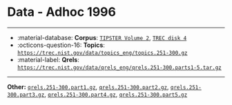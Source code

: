 # Data - Adhoc 1996 



---

- :material-database: **Corpus**: [`TIPSTER Volume 2`](https://catalog.ldc.upenn.edu/LDC93T3C), [`TREC disk 4`](https://trec.nist.gov/data/cd45/index.html)
- :octicons-question-16: **Topics**: [`https://trec.nist.gov/data/topics_eng/topics.251-300.gz`](https://trec.nist.gov/data/topics_eng/topics.251-300.gz)
- :material-label: **Qrels**: [`https://trec.nist.gov/data/qrels_eng/qrels.251-300.parts1-5.tar.gz`](https://trec.nist.gov/data/qrels_eng/qrels.251-300.parts1-5.tar.gz)


---

**Other:** [`qrels.251-300.part1.gz`](https://trec.nist.gov/data/qrels_eng/qrels.251-300.part1.gz), [`qrels.251-300.part2.gz`](https://trec.nist.gov/data/qrels_eng/qrels.251-300.part2.gz), [`qrels.251-300.part3.gz`](https://trec.nist.gov/data/qrels_eng/qrels.251-300.part3.gz), [`qrels.251-300.part4.gz`](https://trec.nist.gov/data/qrels_eng/qrels.251-300.part4.gz), [`qrels.251-300.part5.gz`](https://trec.nist.gov/data/qrels_eng/qrels.251-300.part5.gz)
